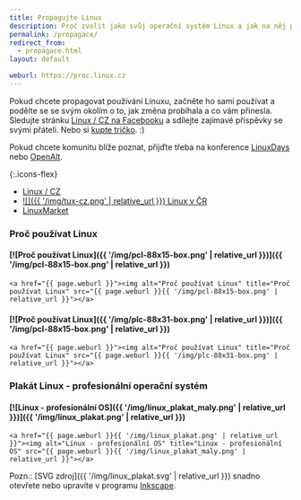 ```yaml
---
title: Propagujte Linux
description: Proč zvolit jako svůj operační systém Linux a jak na něj přejít. Některé další zajímavé informace + užitečné odkazy.
permalink: /propagace/
redirect_from:
  - propagace.html
layout: default

weburl: https://proc.linux.cz
---
```

Pokud chcete propagovat používání Linuxu, začněte ho sami používat a podělte se se svým okolím o to, jak změna probíhala a co vám přinesla. Sledujte stránku [Linux / CZ na Facebooku](https://www.facebook.com/CzechLinux/) a sdílejte zajímavé příspěvky se svými přáteli. Nebo si [kupte tričko](https://www.linuxmarket.cz/). :)

Pokud chcete komunitu blíže poznat, přijďte třeba na konference [LinuxDays](https://www.linuxdays.cz/) nebo [OpenAlt](https://www.openalt.cz/).

{:.icons-flex}
- [<i class="fab fa-facebook"></i> Linux / CZ](https://www.facebook.com/CzechLinux/)
- [![]({{ '/img/tux-cz.png' | relative_url }}) Linux v ČR](https://www.facebook.com/CzechLinux/)
- [<i class="fas fa-shopping-basket"></i> LinuxMarket](https://www.linuxmarket.cz/)

### Proč používat Linux

#### [![Proč používat Linux]({{ '/img/pcl-88x15-box.png' | relative_url }})]({{ '/img/pcl-88x15-box.png' | relative_url }})
`<a href="{{ page.weburl }}"><img alt="Proč používat Linux" title="Proč používat Linux" src="{{ page.weburl }}{{ '/img/pcl-88x15-box.png' | relative_url }}"></a>`

#### [![Proč používat Linux]({{ '/img/plc-88x31-box.png' | relative_url }})]({{ '/img/pcl-88x15-box.png' | relative_url }})
`<a href="{{ page.weburl }}"><img alt="Proč používat Linux" title="Proč používat Linux" src="{{ page.weburl }}{{ '/img/plc-88x31-box.png' | relative_url }}"></a>`

### Plakát Linux - profesionální operační systém

#### [![Linux - profesionální OS]({{ '/img/linux_plakat_maly.png' | relative_url }})]({{ '/img/linux_plakat.png' | relative_url }})
`<a href="{{ page.weburl }}{{ '/img/linux_plakat.png' | relative_url }}"><img alt="Linux - profesionální OS" title="Linux - profesionální OS" src="{{ page.weburl }}{{ '/img/linux_plakat_maly.png' | relative_url }}"></a>`

Pozn.: [SVG zdroj]({{ '/img/linux_plakat.svg' | relative_url }}) snadno otevřete nebo upravíte v programu [Inkscape](https://www.inkscape.org/).
